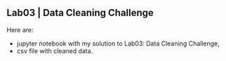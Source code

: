 ## Lab03 | Data Cleaning Challenge

Here are: 
- jupyter notebook with my solution to Lab03: Data Cleaning Challenge,
- csv file with cleaned data.